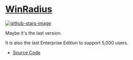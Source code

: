 # [WinRadius](https://github.com/NC086/WinRadius)

[![github-stars-image](https://img.shields.io/github/stars/NC086/WinRadius.svg?label=github%20stars)](https://github.com/NC086/WinRadius)

Maybe it's the last version.

It is also the last Enterprise Edition to support 5,000 users.

- [Source Code](https://github.com/NC086/WinRadius)
